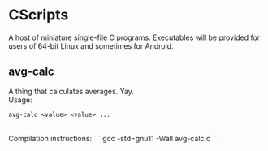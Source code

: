 # CScripts #

A host of miniature single-file C programs. Executables will be provided for users of 64-bit Linux and sometimes for Android.

## avg-calc ##
A thing that calculates averages. Yay.
<br>
Usage:
```
avg-calc <value> <value> ...
```
<br>
Compilation instructions:
```
gcc -std=gnu11 -Wall avg-calc.c
```
